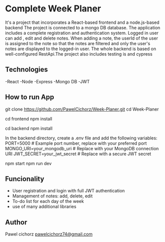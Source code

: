# Complete Week Planer 
It's a project that incorporates a React-based frontend and a node.js-based backend
The project is connected to a mongo DB database. The application includes a complete registration and authentication system. Logged in user can add , edit and delete notes. 
When adding a note, the userId of the user is assigned to the note so that the notes are filtered and only the user's notes are displayed to the logged-in user. 
The whole backend is based on well-configured RestApi.The project also includes testing is and cypress
## Technologies 
-React
-Node
-Express
-Mongo DB
-JWT
## How to run App 
git clone https://github.com/PawelCichorz/Week-Planer.git
cd Week-Planer

cd frontend
npm install

cd backend
npm install

In the backend directory, create a .env file and add the following variables:
PORT=5000  # Example port number, replace with your preferred port
MONGO_URI=your_mongodb_uri  # Replace with your MongoDB connection URI
JWT_SECRET=your_jwt_secret  # Replace with a secure JWT secret

npm start
npm run dev

## Funcionality
- User registration and login with full JWT authentication
- Management of notes: add, delete, edit
- To-do list for each day of the week
- use of many additional libraries

## Author
Pawel cichorz pawelcichorz74@gmail.com




